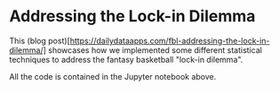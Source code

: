 # Addressing the Lock-in Dilemma 

This (blog post)[https://dailydataapps.com/fbl-addressing-the-lock-in-dilemma/] showcases how we implemented some different statistical techniques to address the fantasy basketball "lock-in dilemma". 

All the code is contained in the Jupyter notebook above. 
